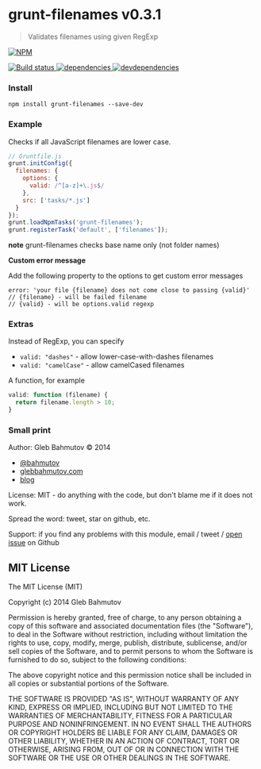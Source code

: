 # grunt-filenames v0.3.1

> Validates filenames using given RegExp

[![NPM][grunt-filenames-icon] ][grunt-filenames-url]

[![Build status][grunt-filenames-ci-image] ][grunt-filenames-ci-url]
[![dependencies][grunt-filenames-dependencies-image] ][grunt-filenames-dependencies-url]
[![devdependencies][grunt-filenames-devdependencies-image] ][grunt-filenames-devdependencies-url]

[grunt-filenames-icon]: https://nodei.co/npm/grunt-filenames.png?downloads=true
[grunt-filenames-url]: https://npmjs.org/package/grunt-filenames
[grunt-filenames-ci-image]: https://travis-ci.org/bahmutov/grunt-filenames.png?branch=master
[grunt-filenames-ci-url]: https://travis-ci.org/bahmutov/grunt-filenames
[grunt-filenames-dependencies-image]: https://david-dm.org/bahmutov/grunt-filenames.png
[grunt-filenames-dependencies-url]: https://david-dm.org/bahmutov/grunt-filenames
[grunt-filenames-devdependencies-image]: https://david-dm.org/bahmutov/grunt-filenames/dev-status.png
[grunt-filenames-devdependencies-url]: https://david-dm.org/bahmutov/grunt-filenames#info=devDependencies



### Install

`npm install grunt-filenames --save-dev`

### Example

Checks if all JavaScript filenames are lower case.

```js
// Gruntfile.js
grunt.initConfig({
  filenames: {
    options: {
      valid: /^[a-z]+\.js$/
    },
    src: ['tasks/*.js']
  }
});
grunt.loadNpmTasks('grunt-filenames');
grunt.registerTask('default', ['filenames']);
```

**note** grunt-filenames checks base name only (not folder names)

**Custom error message**

Add the following property to the options to get custom error messages

    error: 'your file {filename} does not come close to passing {valid}'
    // {filename} - will be failed filename
    // {valid} - will be options.valid regexp

### Extras

Instead of RegExp, you can specify

* `valid: "dashes"` - allow lower-case-with-dashes filenames
* `valid: "camelCase"` - allow camelCased filenames

A function, for example

```js
valid: function (filename) {
  return filename.length > 10;
}
```



### Small print

Author: Gleb Bahmutov &copy; 2014

* [@bahmutov](https://twitter.com/bahmutov)
* [glebbahmutov.com](http://glebbahmutov.com)
* [blog](http://bahmutov.calepin.co/)

License: MIT - do anything with the code, but don't blame me if it does not work.

Spread the word: tweet, star on github, etc.

Support: if you find any problems with this module, email / tweet /
[open issue](https://github.com/bahmutov/grunt-filenames/issues) on Github



## MIT License

The MIT License (MIT)

Copyright (c) 2014 Gleb Bahmutov

Permission is hereby granted, free of charge, to any person obtaining a copy of
this software and associated documentation files (the "Software"), to deal in
the Software without restriction, including without limitation the rights to
use, copy, modify, merge, publish, distribute, sublicense, and/or sell copies of
the Software, and to permit persons to whom the Software is furnished to do so,
subject to the following conditions:

The above copyright notice and this permission notice shall be included in all
copies or substantial portions of the Software.

THE SOFTWARE IS PROVIDED "AS IS", WITHOUT WARRANTY OF ANY KIND, EXPRESS OR
IMPLIED, INCLUDING BUT NOT LIMITED TO THE WARRANTIES OF MERCHANTABILITY, FITNESS
FOR A PARTICULAR PURPOSE AND NONINFRINGEMENT. IN NO EVENT SHALL THE AUTHORS OR
COPYRIGHT HOLDERS BE LIABLE FOR ANY CLAIM, DAMAGES OR OTHER LIABILITY, WHETHER
IN AN ACTION OF CONTRACT, TORT OR OTHERWISE, ARISING FROM, OUT OF OR IN
CONNECTION WITH THE SOFTWARE OR THE USE OR OTHER DEALINGS IN THE SOFTWARE.




